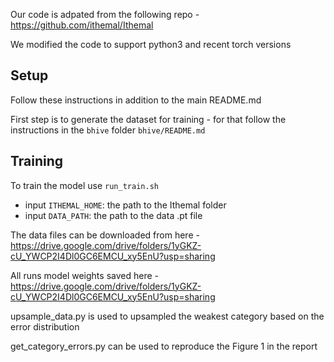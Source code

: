 Our code is adpated from the following repo - https://github.com/ithemal/Ithemal

We modified the code to support python3 and recent torch versions


## Setup

Follow these instructions in addition to the main README.md


First step is to generate the dataset for training - for that follow the instructions in the `bhive` folder `bhive/README.md`


## Training

To train the model use `run_train.sh`
- input `ITHEMAL_HOME`: the path to the Ithemal folder
- input `DATA_PATH`: the path to the data .pt file

The data files can be downloaded from here - https://drive.google.com/drive/folders/1yGKZ-cU_YWCP2I4Dl0GC6EMCU_xy5EnU?usp=sharing

All runs model weights saved here - https://drive.google.com/drive/folders/1yGKZ-cU_YWCP2I4Dl0GC6EMCU_xy5EnU?usp=sharing

upsample_data.py is used to upsampled the weakest category based on the error distribution

get_category_errors.py can be used to reproduce the Figure 1 in the report